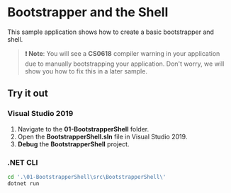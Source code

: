 # Bootstrapper and the Shell

This sample application shows how to create a basic bootstrapper and shell.

> **❗️ Note**: You will see a **CS0618** compiler warning in your application due to manually bootstrapping your application. Don't worry, we will show you how to fix this in a later sample.

## Try it out

### Visual Studio 2019

1.  Navigate to the **01-BootstrapperShell** folder.
1.  Open the **BootstrapperShell.sln** file in Visual Studio 2019.
1.  **Debug** the **BootstrapperShell** project.

### .NET CLI

```bash
cd '.\01-BootstrapperShell\src\BootstrapperShell\'
dotnet run
```